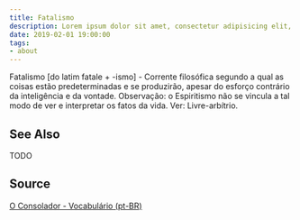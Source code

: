 ```yaml
---
title: Fatalismo
description: Lorem ipsum dolor sit amet, consectetur adipisicing elit, sed do eiusmod tempor incididunt ut labore et dolore magna aliqua.  TODO
date: 2019-02-01 19:00:00
tags:
- about
---
```


Fatalismo [do latim fatale + -ismo] - Corrente filosófica segundo a qual as coisas estão predeterminadas e se produzirão, apesar do esforço contrário da inteligência e da vontade. Observação: o Espiritismo não se vincula a tal modo de ver e interpretar os fatos da vida. Ver: Livre-arbítrio.

## See Also
TODO

## Source
[O Consolador - Vocabulário (pt-BR)](http://www.oconsolador.com.br/linkfixo/vocabulario/principal.html)


